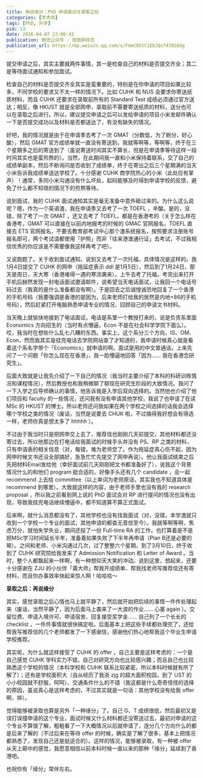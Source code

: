 ```yaml
---
title: 再说缘分：PhD 申请面试与录取之后
categories: [学术向]
tags: [PhD, 升学]
pid: 13
date: 2016-04-07 23:00:42
publication: 微信公众号 · 班班碎碎念
publication_url: https://mp.weixin.qq.com/s/FmmC05tC1EbJQsf43926Og
---
```


提交申请之后，其实主要就两件事情，其一是检查自己的材料是否提交齐全；其二是等待面试通知和参加面试。

检查自己的材料是否提交齐全其实是蛮重要的，特别是在你申请的项目如果比较多，不同学校的要求又不太一样的情况下。比如 CUHK 和 NUS 会要求你寄送纸质材料，而且 CUHK 还要求在录取前所有的 Standard Test 成绩必须通过官方送达；相反，像 HKUST 就是全部网申，录取前不需要寄送纸质的材料，送分也可以在录取之后进行。所以，建议提交申请之后可以发给申请的项目小米发邮件确认一下是否提交成功以及材料是否都送达了，有没有缺失的情况。<!--more-->

好吧，我的情况就是由于在申请季去考了一次 GMAT（分数低，为了刷分，好心酸），然后 GMAT 官方成绩单就一直没有寄送到，我就等啊等，等啊等，终于在三个星期多之后的寄送到了（虽说寄送时间其实不算长，但是在申请季等待这样一段时间其实也是蛮煎熬的）。当然，在此期间我一直和小米保持着联系，交了自己的成绩单副本，然后不断询问是否收到了成绩单，终于在寄出之后三个星期满的当天小米告诉我成绩单送达学校了。十分感谢 CUHK 商学院热心的小米（此处应有掌声）！通常，多同小米沟通没有什么坏处，起码能够及时得到申请学校的反馈，避免了什么都不知晓的情况下的煎熬等待。

说到面试，我的 CUHK 面试通知其实是毫无准备中意外砸过来的。为什么这么说呢？嗯，作为一个英语渣，我在申请季又去考了一次 TOEFL ，辛酸。是的，没错，除了考了一次 GMAT ，还又去考了 TOEFL，都是在香港考的（关于怎么样在香港考，GMAT 可以直接在以前内地报考的时候的 GMAC 官网报名，TOEFL 直接去 ETS 官网报名，不要去教育部考试中心那个渣系统报名，按照要求注册账号报名即可，两个考试请都使用「护照」而非「往来港澳通行证」去考试，不过我相信优秀的你应该是不需要像我这样再考了吧）。

又说跑题了。关于收到面试通知，说到又去考了一次托福，具体情况是这样的。我1月4日提交了 CUHK 的网申（拖延症表示 ddl 是1月5日），然后到了1月24日，那天是周日，天大寒（香港难得一遇的寒流袭来）。上午去考了托福，考完出来打开手机后赫然发现一封电话面试邀请邮件，说希望当天电话面试，让我回一个电话号码过去（我真的是什么准备都没有啊）。于是回去之后诚惶诚恐地回复了一个香港的手机号码（我要强调是香港的是因为，后来老师打给我的居然是内地+86的手机号码），然后赶紧打开电脑熟悉申请专业的情况、回顾自己的申请文书材料。

当天晚上就愉快地接到了电话面试，电话是系里一个教授打来的，说是负责系里面 Economics 方向招生的（当时有点懵逼，Econ 不是在社会科学学院下面么）。哎，我当时在想些什么乱七八糟的东西。事实上，这个系分三个方向，IS、OM、Econ，然而我其实是挂完电话去学院网站查了才知道的，我申请时候真心就是看着这个系名字带个「Economics」就申请的啊。面试是用的中文普通话。上来先问了一个问题「你怎么现在在香港」，我一脸懵逼地回答「因为…… 我在香港念研究生」。

后面大致就是让我先介绍了一下自己的情况（我当时主要介绍了本科的科研训练情况和课程情况），然后教授也和我稍微聊了聊现在研究生阶段的大致情况。我问了一下入学之后导师确认的事情，他告诉我是入学后双向选择的。当然他也介绍了他们项目和 faculty 的一些情况，还问我有没有申请其他学校，我说了也申请了在读 MSc 的 HKUST 的博士。所以老师还问我如果在两个学校之间选择的话我会选择哪个学校之类的情况（废话，当然是说要去 CHUK 啦，不过搞得我好想会有得选一样，老师你真是想太多了 hhhhh ）。

不过由于我当时只是把网申交上去了，推荐信也刚刚几天前提交，其他材料都还没寄过去，所以他那边在打电话给我面试的时候手头并没有 PS、RP 之类的材料，只有申请表的相关信息（对，每错，难为老师您了。作为拖延症真心伤不起，因为网申时候文书还没全部搞好，急急忙忙先提交了网申再说）。他让我面试结束之后先把材料Email发给他（幸好面试前几天刚刚把文书都准备好了），说我这个背景情况什么的和他们 program 挺合适的，好像手头还有几个 candidate ，会一起 recommend 上去给 committee（以上单词为老师原话，其实我也不知道具体是 recommend 到哪里）。大致就这样的内容，由于老师手里也没有我的 research proposal ，所以我之前看到网上说的 PhD 面试会对 RP 进行提问的情况也没有出现，导致我挂完电话继续懵逼中，都不知道算不算正式面试。

后来啊，就什么消息都没有了，其他学校也没有找我面试（对，没错，本学渣就只收到一个学校一个专业的面试，其他申请的都杳无音信至今）。我就等啊等啊，焦虑万分，就怕失学失业，期间还投了一份 Full-time RA 的工作，也打算着是不是把MSc学习时间延长半年，准备着如果失败了下半年再申请（Plan B还是必要的嘛）。之间和老师、小米沟通过几次，过了整整六个星期，到了3月10日，终于收到了 CUHK 研究院给我发来了 Admission Notification 和 Letter of Award 。当时，整个人都飘起来一样啊，有一种想仰天大笑的冲动。说到这里，想起来，还要十分感谢在 ZJU 的小伙伴「龚大师」帮我开成绩单、帮我找老师写推荐信还有寄材料，而且你办事效率快起来惊人啊！哈哈哈～

**录取之后：再说缘分**

其实，感觉录取之后心情也马上就平静了，然后就开始把后续的事情一件件处理起来（废话，当然平静了，因为后面马上袭来了一大波的作业…… 心塞 again ）。交留位费、申请入境许可、申请宿舍、回复接受奖学金…… 自己列了一个长长的 checklist ，一件件事情就很快搞定啦。后面基本上把这些手续都处理完了，还给帮我写推荐信的几个老师都发了一下感谢信，感谢他们热心地帮我这个毕业生申请学校推荐。

其实呢，为什么就这样接受了 CUHK 的 offer ，自己主要是这样考虑的：一个是自己感觉 CUHK 学科实力不错，自己对研究方向也比较感兴趣；而且自己也比较熟悉这个学校的情况（本科学校和 CUHK 联系比较紧密，所以本科时候就有所了解了）；还有是学校面积大（自从经历了我浙 zjg 的超大面积校园，到了 UST 的小小校园就不舒服，呵呵）、交通条件什么的不错（我这都是什么奇奇怪怪的选择的原因，虽说真心是这样考虑的，不过其实就是一句话：其他学校没有给我 offer 啊，摔）。

觉得能够被录取也算是另外「一种缘分」了。自己 G、T 成绩很低，然后最初又是误打误撞申请的这个专业，面试时候又什么材料都还没寄送过去，最初对申请的这个专业不算很了解，粗粗看了一下大概情况以后就申请了，连分几个方向什么的都是后来了解的（不过后来在等待 offer 的时候，确实是了解了很多，基本上把情况都熟悉了，发现自己还是挺适合的）。这样的情况，能够被录取，有一种被 offer 从天上砸中的感觉，我愿意相信以前本科时候一直以来的那种「缘分」延续到了香港吧。

也祝你有「缘分」常伴左右。
